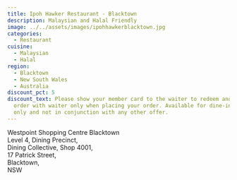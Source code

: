 ```yaml
---
title: Ipoh Hawker Restaurant - Blacktown
description: Malaysian and Halal Friendly
image: ../../assets/images/ipohhawkerblacktown.jpg
categories:
  - Restaurant
cuisine:
  - Malaysian
  - Halal
region:
  - Blacktown
  - New South Wales
  - Australia
discount_pct: 5
discount_text: Please show your member card to the waiter to redeem and must
  order with waiter only when placing your order. Available for dine-in service
  only and not in conjunction with any other offer.
---
```

Westpoint Shopping Centre Blacktown\
Level 4, Dining Precinct,\
Dining Collective, Shop 4001,\
17 Patrick Street,\
Blacktown,\
NSW
